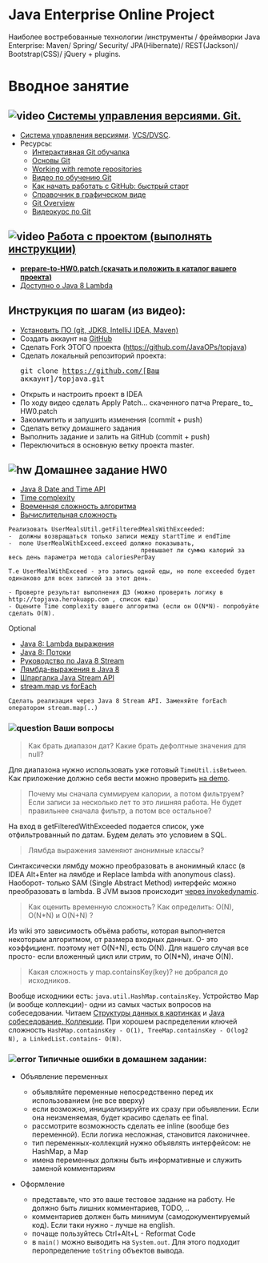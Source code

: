 Java Enterprise Online Project 
===============================
Наиболее востребованные технологии /инструменты / фреймворки Java Enterprise:
Maven/ Spring/ Security/ JPA(Hibernate)/ REST(Jackson)/ Bootstrap(CSS)/ jQuery + plugins.

Вводное занятие
===============
## ![video](https://cloud.githubusercontent.com/assets/13649199/13672715/06dbc6ce-e6e7-11e5-81a9-04fbddb9e488.png) <a href="https://drive.google.com/file/d/0B9Ye2auQ_NsFSUNrdVc0bDZuX2s">Системы управления версиями. Git.

-  <a href="http://ru.wikipedia.org/wiki/Система_управления_версиями">Система управления версиями</a>. <a href="http://ru.wikipedia.org/wiki/%D0%A1%D0%B8%D1%81%D1%82%D0%B5%D0%BC%D0%B0_%D1%83%D0%BF%D1%80%D0%B0%D0%B2%D0%BB%D0%B5%D0%BD%D0%B8%D1%8F_%D0%B2%D0%B5%D1%80%D1%81%D0%B8%D1%8F%D0%BC%D0%B8#.D0.A0.D0.B0.D1.81.D0.BF.D1.80.D0.B5.D0.B4.D0.B5.D0.BB.D1.91.D0.BD.D0.BD.D1.8B.D0.B5_.D1.81.D0.B8.D1.81.D1.82.D0.B5.D0.BC.D1.8B_.D1.83.D0.BF.D1.80.D0.B0.D0.B2.D0.BB.D0.B5.D0.BD.D0.B8.D1.8F_.D0.B2.D0.B5.D1.80.D1.81.D0.B8.D1.8F.D0.BC.D0.B8">VCS/DVSC</a>.
-  Ресурсы:            
    -  <a href="https://try.github.io/levels/1/challenges/1">Интерактивная Git обучалка</a>
    -  <a href="http://githowto.com/ru">Основы Git</a>
    -  <a href="https://illustrated-git.readthedocs.org/en/latest/#working-with-remote-repositories">Working with remote repositories</a>
    -  <a href="https://www.youtube.com/playlist?list=PLIU76b8Cjem5B3sufBJ_KFTpKkMEvaTQR">Видео по обучению Git</a>
    -  <a href="http://habrahabr.ru/post/125799/">Как начать работать с GitHub: быстрый старт</a>
    -  <a href="http://ndpsoftware.com/git-cheatsheet.html">Справочник в графическом виде</a>
    -  <a href="https://blog.interlinked.org/tutorials/git.html">Git Overview</a>
    -  <a href="http://geekbrains.ru/gitstart">Видеокурс по Git</a>

##  ![video](https://cloud.githubusercontent.com/assets/13649199/13672715/06dbc6ce-e6e7-11e5-81a9-04fbddb9e488.png) <a href="https://drive.google.com/open?id=0B9Ye2auQ_NsFZDdaaU5fZEo4X3c">Работа с проектом (выполнять инструкции)</a>
- **<a href="https://drive.google.com/open?id=0B9Ye2auQ_NsFNHk5dVJ4N0xJTWc">prepare-to-HW0.patch (скачать и положить в каталог вашего проекта)</a>**
-  <a href="http://www.youtube.com/watch?v=_PDIVhEs6TM">Доступно о Java 8 Lambda</a>

##  Инструкция по шагам (из видео):</h3>
-  <a href="http://javawebinar.ru/#/soft">Установить ПО (git, JDK8, IntelliJ IDEA, Maven)</a>
-  Создать аккаунт на <a href="https://github.com">GitHub</a>
-  Сделать Fork ЭТОГО проекта (https://github.com/JavaOPs/topjava) </a>
-  Сделать локальный репозиторий проекта:
            <pre>git clone https://github.com/[Ваш аккаунт]/topjava.git</pre>
-  Открыть и настроить проект в IDEA
-  По ходу видео сделать Apply Patch... скаченного патча Prepare_ to_ HW0.patch
-  Закоммитить и запушить изменения (commit + push)
-  Сделать ветку домашнего задания
-  Выполнить задание и залить на GitHub (commit + push)
-  Переключиться в основную ветку проекта master.

## ![hw](https://cloud.githubusercontent.com/assets/13649199/13672719/09593080-e6e7-11e5-81d1-5cb629c438ca.png) Домашнее задание HW0

-  <a href="http://www.mscharhag.com/2014/02/java-8-datetime-api.html">Java 8 Date and Time API</a>
-  <a href="https://drive.google.com/file/d/0B9Ye2auQ_NsFNEJWRFJkVDA3TkU/view">Time complexity</a>
-  <a href="https://ru.wikipedia.org/wiki/Временная_сложность_алгоритма">Временная сложность алгоритма</a>
-  <a href="https://ru.wikipedia.org/wiki/Вычислительная_сложность">Вычислительная сложность</a>
```
Реализовать UserMealsUtil.getFilteredMealsWithExceeded:
-  должны возвращаться только записи между startTime и endTime 
-  поле UserMealWithExceed.exceed должно показывать, 
                                     превышает ли сумма калорий за весь день параметра метода caloriesPerDay  
        
Т.е UserMealWithExceed - это запись одной еды, но поле exceeded будет одинаково для всех записей за этот день.
    
- Проверте результат выполнения ДЗ (можно проверить логику в http://topjava.herokuapp.com , список еды)
- Оцените Time complexity вашего алгоритма (если он O(N*N)- попробуйте сделать O(N).
```
Optional

-  <a href="http://devcolibri.com/4137#t2">Java 8: Lambda выражения</a>
-  <a href="http://devcolibri.com/4274#t7">Java 8: Потоки</a>
-  <a href="http://prologistic.com.ua/polnoe-rukovodstvo-po-java-8-stream.html">Pуководство по Java 8 Stream</a>
-  <a href="http://habrahabr.ru/post/224593/">Лямбда-выражения в Java 8</a>
-  <a href="http://habrahabr.ru/company/luxoft/blog/270383/">Шпаргалка Java Stream API</a>
-  <a href="http://stackoverflow.com/questions/28319064/java-8-best-way-to-transform-a-list-map-or-foreach">stream.map vs forEach</a>

```
Сделать реализация через Java 8 Stream API. Заменяйте forEach оператором stream.map(..)
```

### ![question](https://cloud.githubusercontent.com/assets/13649199/13672858/9cd58692-e6e7-11e5-905d-c295d2a456f1.png) Ваши вопросы
> Как брать диапазон дат? Какие брать дефолтные значения для null?

Для диапазона нужно использовать уже готовый `TimeUtil.isBetween`. Как приложение должно себя вести можно проверить <a href="http://topjava.herokuapp.com/">на demo</a>.

> Почему мы сначала  суммируем  калории, а потом фильтруем? Если записи за несколько лет то это лишняя работа. Не будет правильнее сначала фильтр, а потом все остальное?

На вход в getFilteredWithExceeded подается список, уже отфильтрованный по датам. Будем делать это условием в SQL.

> Лямбда выражения заменяют анонимные классы?

Синтаксически лямбду можно преобразовать в анонимный класс (в IDEA Alt+Enter на лямбде и Replace lambda with anonymous class).
Наоборот- только SAM (Single Abstract Method) интерфейс можно преобразовать в lambda. В JVM вызов происходит <a href="http://www.infoq.com/articles/Java-8-Lambdas-A-Peek-Under-the-Hood">через invokedynamic</a>.

> Как оценить временную сложность? Как определить: O(N), O(N*N) и O(N+N) ?

Из wiki это зависимость объёма работы, которая выполняется некоторым алгоритмом, от размера входных данных.
O- это коэффициент. поэтому нет O(N+N), есть O(N).
Для нашего случая все просто- если вложенный цикл или стрим, то O(N*N), иначе O(N).

> Какая сложность у map.containsKey(key)? не добрался до исходников.

Вообще исходники есть: `java.util.HashMap.containsKey`. Устройство Map (и вообще коллекции)- одни из самых частых вопросов на собеседовании.
Читаем <a href="https://habrahabr.ru/users/tarzan82/topics/">Структуры данных в картинках</a> и <a href="https://habrahabr.ru/post/162017/">Java собеседование. Коллекции</a>.
При хорошем распределении ключей сложность `HashMap.containsKey - O(1), TreeMap.containsKey - O(log2 N), а LinkedList.contains- O(N)`.

### ![error](https://cloud.githubusercontent.com/assets/13649199/13672935/ef09ec1e-e6e7-11e5-9f79-d1641c05cbe6.png) Типичные ошибки в домашнем задании:
- Объявление переменных
  - объявляйте переменные непосредственно перед их использованием (не все вверху)
  - если возможно, инициализируйте их сразу при объявлении. Если она неизменяемая, будет красиво сделать ее final.
  - рассмотрите возможность сделать ее inline (вообще без переменной). Если логика несложная, становится лаконичнее.
  - тип переменных-коллекций нужно объявлять интерфейсом: не HashMap, а Map
  - имена переменных должны быть информативные и служить заменой комментариям 

- Оформление
  - представьте, что это ваше тестовое задание на работу. Не должно быть лишних комментариев, TODO, ..
  - комментариев должен быть минимум (самодокументируемый код). Если таки нужно - лучше на english.
  - почаще пользуйтесь Ctrl+Alt+L - Reformat Code
  - в `main()` можно выводить на `System.out`. Для этого подходит перопределение `toString` объектов вывода.
